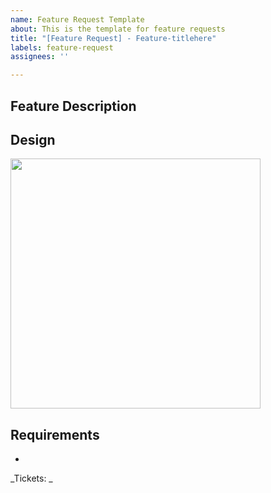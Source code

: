 ```yaml
---
name: Feature Request Template
about: This is the template for feature requests
title: "[Feature Request] - Feature-titlehere"
labels: feature-request
assignees: ''

---
```


## Feature Description

## Design
<!-- <img src="img_here" width="400" /> -->

<img src="img_here" width="400" />

## Requirements

-

_Tickets: _

